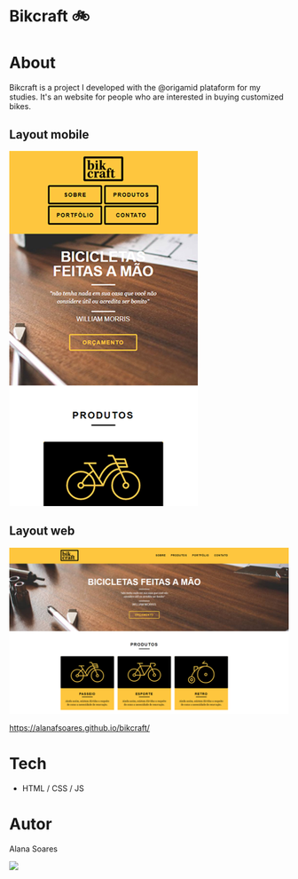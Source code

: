 # Bikcraft 🚲

# About

Bikcraft is a project I developed with the @origamid plataform for my studies. It's an website for people who are interested in buying customized bikes.

## Layout mobile
![Mobile](https://github.com/alanafsoares/assets-bikcraft/blob/main/mobile-bikcraft.png)


## Layout web
![Web](https://github.com/alanafsoares/assets-bikcraft/blob/main/desktop-bikcraft.png)

https://alanafsoares.github.io/bikcraft/

# Tech
- HTML / CSS / JS 

# Autor 
Alana Soares
<p>
<a href="https://www.linkedin.com/in/alanafsoares/" target="_blank"><img src="https://img.shields.io/badge/-LinkedIn-%230077B5?style=for-the-badge&logo=linkedin&logoColor=white" target="_blank"></a></p>
